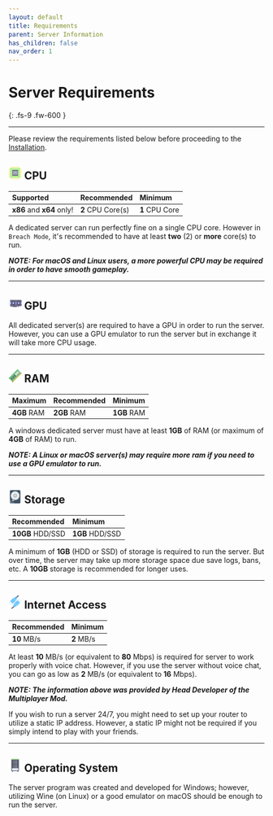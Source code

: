 ```yaml
---
layout: default
title: Requirements
parent: Server Information
has_children: false
nav_order: 1
---
```


# **Server Requirements**
{: .fs-9 .fw-600 }

---
Please review the requirements listed below before proceeding to the [Installation](server-installation).

## <img src="/assets/icons/cpu.png" width="26" height="26" /> CPU

| Supported | Recommended | Minimum |
|:-------------|:-------------|:-------------|
| **x86** and **x64** only! | **2** CPU Core(s) | **1** CPU Core |

A dedicated server can run perfectly fine on a single CPU core. However in `Breach Mode`, it's recommended to have at least **two** (2) or **more** core(s) to run. 

**_NOTE: For macOS and Linux users, a more powerful CPU may be required in order to have smooth gameplay._**

-----
## <img src="/assets/icons/graphic-card.png" width="26" height="26" /> GPU

All dedicated server(s) are required to have a GPU in order to run the server. However, you can use a GPU emulator to run the server but in exchange it will take more CPU usage.

-----
## <img src="/assets/icons/ram-memory.png" width="26" height="26" /> RAM

| Maximum | Recommended | Minimum |
|:-------------|:-------------|:-------------|
| **4GB** RAM | **2GB** RAM | **1GB** RAM |

A windows dedicated server must have at least **1GB** of RAM (or maximum of **4GB** of RAM) to run.

**_NOTE: A Linux or macOS server(s) may require more ram if you need to use a GPU emulator to run._**

-----
## <img src="/assets/icons/hard-drive.png" width="26" height="26" /> Storage

| Recommended | Minimum |
|:-------------|:-------------|
| **10GB** HDD/SSD | **1GB** HDD/SSD |

A minimum of **1GB** (HDD or SSD) of storage is required to run the server. But over time, the server may take up more storage space due save logs, bans, etc. A **10GB** storage is recommended for longer uses. 

-----
## <img src="/assets/icons/network-cable.png" width="26" height="26" /> Internet Access

| Recommended | Minimum |
|:-------------|:-------------|
| **10** MB/s | **2** MB/s |

At least **10** MB/s (or equivalent to **80** Mbps) is required for server to work properly with voice chat. However, if you use the server without voice chat, you can go as low as **2** MB/s (or equivalent to **16** Mbps).

**_NOTE: The information above was provided by Head Developer of the Multiplayer Mod._**

If you wish to run a server 24/7, you might need to set up your router to utilize a static IP address. However, a static IP might not be required if you simply intend to play with your friends.

-----
## <img src="/assets/icons/server.png" width="26" height="26" /> Operating System

The server program was created and developed for Windows; however, utilizing Wine (on Linux) or a good emulator on macOS should be enough to run the server.
